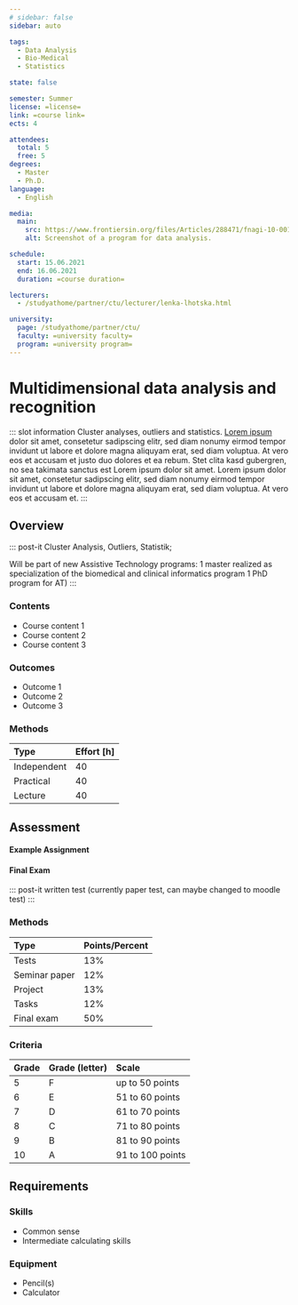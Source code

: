 ```yaml
---
# sidebar: false
sidebar: auto

tags:
  - Data Analysis
  - Bio-Medical
  - Statistics

state: false

semester: Summer
license: =license=
link: =course link=
ects: 4

attendees:
  total: 5
  free: 5
degrees:
  - Master
  - Ph.D.
language:
  - English

media:
  main:
    src: https://www.frontiersin.org/files/Articles/288471/fnagi-10-00111-HTML/image_m/fnagi-10-00111-g001.jpg
    alt: Screenshot of a program for data analysis.

schedule:
  start: 15.06.2021
  end: 16.06.2021
  duration: =course duration=

lecturers:
  - /studyathome/partner/ctu/lecturer/lenka-lhotska.html

university:
  page: /studyathome/partner/ctu/
  faculty: =university faculty=
  program: =university program=
---
```


# Multidimensional data analysis and recognition

::: slot information
Cluster analyses, outliers and statistics.
[Lorem ipsum](https://loremipsum.de/) dolor sit amet, consetetur sadipscing elitr, sed diam nonumy eirmod tempor invidunt ut labore et dolore magna aliquyam erat, sed diam voluptua.
At vero eos et accusam et justo duo dolores et ea rebum.
Stet clita kasd gubergren, no sea takimata sanctus est Lorem ipsum dolor sit amet.
Lorem ipsum dolor sit amet, consetetur sadipscing elitr, sed diam nonumy eirmod tempor invidunt ut labore et dolore magna aliquyam erat, sed diam voluptua.
At vero eos et accusam et.
:::

## Overview

::: post-it
Cluster Analysis, Outliers, Statistik;

Will be part of new Assistive Technology programs:
1 master realized as specialization of the biomedical and clinical informatics program
1 PhD program for AT)
:::

### Contents

- Course content 1
- Course content 2
- Course content 3

### Outcomes

- Outcome 1
- Outcome 2
- Outcome 3

### Methods

| Type        | Effort \[h\] |
| :---------- | :----------- |
| Independent | 40           |
| Practical   | 40           |
| Lecture     | 40           |

## Assessment

<!-- Describe Assessment procedure verbally -->

#### Example Assignment

<!-- Describe an example assignment definition -->

#### Final Exam

<!-- The final exam will be ... -->

::: post-it
written test (currently paper test, can maybe changed to moodle test)
:::

### Methods

| Type          | Points/Percent |
| :------------ | :------------- |
| Tests         | 13%            |
| Seminar paper | 12%            |
| Project       | 13%            |
| Tasks         | 12%            |
| Final exam    | 50%            |

### Criteria

| Grade | Grade (letter) | Scale            |
| :---- | :------------- | :--------------- |
| 5     | F              | up to 50 points  |
| 6     | E              | 51 to 60 points  |
| 7     | D              | 61 to 70 points  |
| 8     | C              | 71 to 80 points  |
| 9     | B              | 81 to 90 points  |
| 10    | A              | 91 to 100 points |

## Requirements

### Skills

- Common sense
- Intermediate calculating skills

### Equipment

- Pencil(s)
- Calculator
